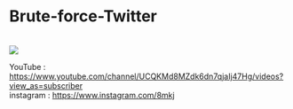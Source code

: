 # Brute-force-Twitter

<br/>
<img src="https://b.top4top.net/p_679gmtkn2.png" />
<br/>


YouTube : https://www.youtube.com/channel/UCQKMd8MZdk6dn7qjaIj47Hg/videos?view_as=subscriber                                                
instagram : https://www.instagram.com/8mkj                                                                                                  

